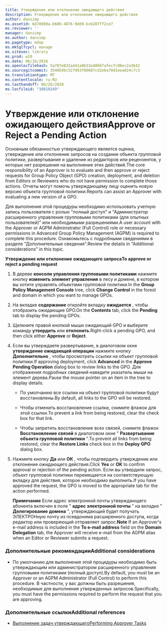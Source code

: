 ```yaml
---
title: Утверждение или отклонение ожидающего действия
description: Утверждение или отклонение ожидающего действия
author: dansimp
ms.assetid: 6d78989a-b600-4876-9dd9-bc6207ff2ce7
ms.reviewer: ''
manager: dansimp
ms.author: dansimp
ms.pagetype: mdop
ms.mktglfcycl: manage
ms.sitesec: library
ms.prod: w10
ms.date: 06/16/2016
ms.openlocfilehash: 5a787e032a441a8b33a48667afecfc98ec2a3642
ms.sourcegitcommit: 354664bc527d93f80687cd2eba70d1eea024c7c3
ms.translationtype: MT
ms.contentlocale: ru-RU
ms.lasthandoff: 06/26/2020
ms.locfileid: "10819249"
---
```

# <span data-ttu-id="ee470-103">Утверждение или отклонение ожидающего действия</span><span class="sxs-lookup"><span data-stu-id="ee470-103">Approve or Reject a Pending Action</span></span>


<span data-ttu-id="ee470-104">Основным обязанностью утверждающего является оценка, утверждение или отклонение запросов на создание объекта групповой политики, развертывание и удаление из редакторов или рецензентов, у которых нет разрешения на выполнение этих действий.</span><span class="sxs-lookup"><span data-stu-id="ee470-104">The core responsibility of an Approver is to evaluate and then approve or reject requests for Group Policy Object (GPO) creation, deployment, and deletion from Editors or Reviewers who do not have permission to complete those actions.</span></span> <span data-ttu-id="ee470-105">Отчеты могут помочь утверждающему лицу оценить новую версию объекта групповой политики.</span><span class="sxs-lookup"><span data-stu-id="ee470-105">Reports can assist an Approver with evaluating a new version of a GPO.</span></span>

<span data-ttu-id="ee470-106">Для выполнения этой процедуры необходимо использовать учетную запись пользователя с ролью "полный доступ" и "Администратор расширенного управления групповыми политиками (для опытных пользователей)" или необходимыми разрешениями.</span><span class="sxs-lookup"><span data-stu-id="ee470-106">A user account with the Approver or AGPM Administrator (Full Control) role or necessary permissions in Advanced Group Policy Management (AGPM) is required to complete this procedure.</span></span> <span data-ttu-id="ee470-107">Ознакомьтесь с подробными сведениями в разделе "Дополнительные сведения".</span><span class="sxs-lookup"><span data-stu-id="ee470-107">Review the details in "Additional considerations" in this topic.</span></span>

**<span data-ttu-id="ee470-108">Утверждение или отклонение ожидающего запроса</span><span class="sxs-lookup"><span data-stu-id="ee470-108">To approve or reject a pending request</span></span>**

1.  <span data-ttu-id="ee470-109">В дереве **консоли управления групповыми политиками** нажмите кнопку **изменить элемент управления** в лесу и домене, в котором вы хотите управлять объектами групповой политики.</span><span class="sxs-lookup"><span data-stu-id="ee470-109">In the **Group Policy Management Console** tree, click **Change Control** in the forest and domain in which you want to manage GPOs.</span></span>

2.  <span data-ttu-id="ee470-110">На вкладке **содержание** откройте вкладку **ожидается** , чтобы отобразить ожидающие GPO.</span><span class="sxs-lookup"><span data-stu-id="ee470-110">On the **Contents** tab, click the **Pending** tab to display the pending GPOs.</span></span>

3.  <span data-ttu-id="ee470-111">Щелкните правой кнопкой мыши ожидающий GPO и выберите команду **утвердить** или **отклонить**.</span><span class="sxs-lookup"><span data-stu-id="ee470-111">Right-click a pending GPO, and then click either **Approve** or **Reject**.</span></span>

4.  <span data-ttu-id="ee470-112">Если вы утверждаете развертывание, в диалоговом окне **утверждение ожидающей операции** нажмите кнопку **Дополнительно** , чтобы просмотреть ссылки на объект групповой политики.</span><span class="sxs-lookup"><span data-stu-id="ee470-112">If approving deployment, click **Advanced** in the **Approve Pending Operation** dialog box to review links to the GPO.</span></span> <span data-ttu-id="ee470-113">Для отображения подробных сведений наведите указатель мыши на элемент дерева.</span><span class="sxs-lookup"><span data-stu-id="ee470-113">Pause the mouse pointer on an item in the tree to display details.</span></span>

    -   <span data-ttu-id="ee470-114">По умолчанию все ссылки на объект групповой политики будут восстановлены.</span><span class="sxs-lookup"><span data-stu-id="ee470-114">By default, all links to the GPO will be restored.</span></span>

    -   <span data-ttu-id="ee470-115">Чтобы отменить восстановление ссылки, снимите флажок для этой ссылки.</span><span class="sxs-lookup"><span data-stu-id="ee470-115">To prevent a link from being restored, clear the check box for that link.</span></span>

    -   <span data-ttu-id="ee470-116">Чтобы запретить восстановление всех связей, снимите флажок **Восстановление связей** в диалоговом окне " **Развертывание объекта групповой политики** ".</span><span class="sxs-lookup"><span data-stu-id="ee470-116">To prevent all links from being restored, clear the **Restore Links** check box in the **Deploy GPO** dialog box.</span></span>

5.  <span data-ttu-id="ee470-117">Нажмите кнопку **Да** или **ОК** , чтобы подтвердить утверждение или отклонение ожидающего действия.</span><span class="sxs-lookup"><span data-stu-id="ee470-117">Click **Yes** or **OK** to confirm approval or rejection of the pending action.</span></span> <span data-ttu-id="ee470-118">Если вы утвердили запрос, объект групповой политики перемещается на соответствующую вкладку для действия, которое необходимо выполнить.</span><span class="sxs-lookup"><span data-stu-id="ee470-118">If you have approved the request, the GPO is moved to the appropriate tab for the action performed.</span></span>

    <span data-ttu-id="ee470-119">**Примечание**  Если адрес электронной почты утверждающего абонента включен в поле " **адрес электронной почты** " на вкладке " **Делегирование** **домена** ", утверждающий будет получать ЭЛЕКТРОНную почту из псевдонима расширенного доступа, когда редактор или проверяющий отправляет запрос.</span><span class="sxs-lookup"><span data-stu-id="ee470-119">**Note** If an Approver's e-mail address is included in the **To e-mail address** field on the **Domain** **Delegation** tab, the Approver will receive e-mail from the AGPM alias when an Editor or Reviewer submits a request.</span></span>

     

### <span data-ttu-id="ee470-120">Дополнительные рекомендации</span><span class="sxs-lookup"><span data-stu-id="ee470-120">Additional considerations</span></span>

-   <span data-ttu-id="ee470-121">По умолчанию для выполнения этой процедуры необходимо быть утверждающим или администратором расширенного управления групповыми политиками (полный доступ).</span><span class="sxs-lookup"><span data-stu-id="ee470-121">By default, you must be an Approver or an AGPM Administrator (Full Control) to perform this procedure.</span></span> <span data-ttu-id="ee470-122">В частности, у вас должны быть разрешения, необходимые для выполнения утвержденных запросов.</span><span class="sxs-lookup"><span data-stu-id="ee470-122">Specifically, you must have the permissions required to perform the request that you are approving.</span></span>

### <span data-ttu-id="ee470-123">Дополнительные ссылки</span><span class="sxs-lookup"><span data-stu-id="ee470-123">Additional references</span></span>

-   [<span data-ttu-id="ee470-124">Выполнение задач утверждающего</span><span class="sxs-lookup"><span data-stu-id="ee470-124">Performing Approver Tasks</span></span>](performing-approver-tasks-agpm30ops.md)

 

 





